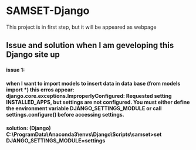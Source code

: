 # SAMSET-Django
This project is in first step, but it will be appeared as webpage
<h2> Issue and solution when I am geveloping this Django site up
   <p>
    <h4> issue 1: 
       <h4> when I want to import models to insert data in data base (from models import *) this erros appear:
    django.core.exceptions.ImproperlyConfigured: Requested setting INSTALLED_APPS, but settings are not configured. You must either define the environment variable DJANGO_SETTINGS_MODULE or call settings.configure() before accessing settings.
     <h4> solution: (Django) C:\ProgramData\Anaconda3\envs\Django\Scripts\samset>set DJANGO_SETTINGS_MODULE=settings
     </p>
